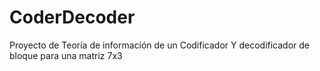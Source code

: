# CoderDecoder
Proyecto de Teoría de información de un Codificador Y decodificador de bloque para una matriz 7x3
